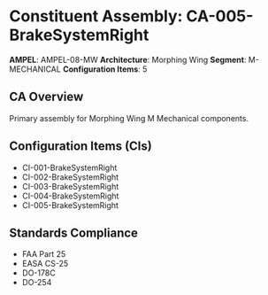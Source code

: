 # Constituent Assembly: CA-005-BrakeSystemRight

**AMPEL**: AMPEL-08-MW
**Architecture**: Morphing Wing
**Segment**: M-MECHANICAL
**Configuration Items**: 5

## CA Overview
Primary assembly for Morphing Wing M Mechanical components.

## Configuration Items (CIs)
- CI-001-BrakeSystemRight
- CI-002-BrakeSystemRight
- CI-003-BrakeSystemRight
- CI-004-BrakeSystemRight
- CI-005-BrakeSystemRight

## Standards Compliance
- FAA Part 25
- EASA CS-25
- DO-178C
- DO-254
